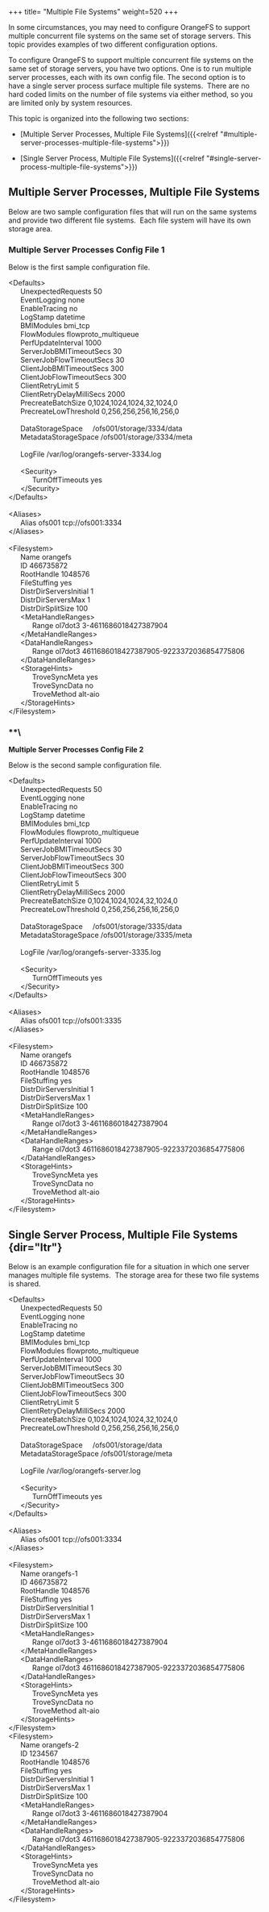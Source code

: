 +++
title= "Multiple File Systems"
weight=520
+++

In some circumstances, you may need to configure OrangeFS to support
multiple concurrent file systems on the same set of storage servers.
This topic provides examples of two different configuration options.

To configure OrangeFS to support multiple concurrent file systems on the
same set of storage servers, you have two options. One is to run
multiple server processes, each with its own config file. The second
option is to have a single server process surface multiple file systems.
 There are no hard coded limits on the number of file systems via either
method, so you are limited only by system resources.  

This topic is organized into the following two sections:

-   [Multiple Server Processes, Multiple File
    Systems]({{<relref "#multiple-server-processes-multiple-file-systems">}})

-   [Single Server Process, Multiple File
    Systems]({{<relref "#single-server-process-multiple-file-systems">}})

Multiple Server Processes, Multiple File Systems
------------------------------------------------

Below are two sample configuration files that will run on the same
systems and provide two different file systems.  Each file system will
have its own storage area.

### Multiple Server Processes Config File 1

Below is the first sample configuration file.

\<Defaults\>\
       UnexpectedRequests 50\
       EventLogging none\
       EnableTracing no\
       LogStamp datetime\
       BMIModules bmi\_tcp\
       FlowModules flowproto\_multiqueue\
       PerfUpdateInterval 1000\
       ServerJobBMITimeoutSecs 30\
       ServerJobFlowTimeoutSecs 30\
       ClientJobBMITimeoutSecs 300\
       ClientJobFlowTimeoutSecs 300\
       ClientRetryLimit 5\
       ClientRetryDelayMilliSecs 2000\
       PrecreateBatchSize 0,1024,1024,1024,32,1024,0\
       PrecreateLowThreshold 0,256,256,256,16,256,0\
 \
       DataStorageSpace     /ofs001/storage/3334/data\
       MetadataStorageSpace /ofs001/storage/3334/meta\
 \
       LogFile /var/log/orangefs-server-3334.log\
 \
       \<Security\>\
             TurnOffTimeouts yes\
       \</Security\>\
 \</Defaults\>\
 \
 \<Aliases\>\
       Alias ofs001 tcp://ofs001:3334\
 \</Aliases\>\
 \
 \<Filesystem\>\
       Name orangefs\
       ID 466735872\
       RootHandle 1048576\
       FileStuffing yes\
       DistrDirServersInitial 1\
       DistrDirServersMax 1\
       DistrDirSplitSize 100\
       \<MetaHandleRanges\>\
             Range ol7dot3 3-4611686018427387904\
       \</MetaHandleRanges\>\
       \<DataHandleRanges\>\
             Range ol7dot3 4611686018427387905-9223372036854775806\
       \</DataHandleRanges\>\
       \<StorageHints\>\
             TroveSyncMeta yes\
             TroveSyncData no\
             TroveMethod alt-aio\
       \</StorageHints\>\
 \</Filesystem\>

### **\
**Multiple Server Processes Config File 2**

Below is the second sample configuration file.

\<Defaults\>\
       UnexpectedRequests 50\
       EventLogging none\
       EnableTracing no\
       LogStamp datetime\
       BMIModules bmi\_tcp\
       FlowModules flowproto\_multiqueue\
       PerfUpdateInterval 1000\
       ServerJobBMITimeoutSecs 30\
       ServerJobFlowTimeoutSecs 30\
       ClientJobBMITimeoutSecs 300\
       ClientJobFlowTimeoutSecs 300\
       ClientRetryLimit 5\
       ClientRetryDelayMilliSecs 2000\
       PrecreateBatchSize 0,1024,1024,1024,32,1024,0\
       PrecreateLowThreshold 0,256,256,256,16,256,0\
 \
       DataStorageSpace     /ofs001/storage/3335/data\
       MetadataStorageSpace /ofs001/storage/3335/meta\
 \
       LogFile /var/log/orangefs-server-3335.log\
 \
       \<Security\>\
             TurnOffTimeouts yes\
       \</Security\>\
 \</Defaults\>\
 \
 \<Aliases\>\
       Alias ofs001 tcp://ofs001:3335\
 \</Aliases\>\
 \
 \<Filesystem\>\
       Name orangefs\
       ID 466735872\
       RootHandle 1048576\
       FileStuffing yes\
       DistrDirServersInitial 1\
       DistrDirServersMax 1\
       DistrDirSplitSize 100\
       \<MetaHandleRanges\>\
             Range ol7dot3 3-4611686018427387904\
       \</MetaHandleRanges\>\
       \<DataHandleRanges\>\
             Range ol7dot3 4611686018427387905-9223372036854775806\
       \</DataHandleRanges\>\
       \<StorageHints\>\
             TroveSyncMeta yes\
             TroveSyncData no\
             TroveMethod alt-aio\
       \</StorageHints\>\
 \</Filesystem\>

Single Server Process, Multiple File Systems {dir="ltr"}
--------------------------------------------

Below is an example configuration file for a situation in which one
server manages multiple file systems.  The storage area for these two
file systems is shared.

\<Defaults\>\
       UnexpectedRequests 50\
       EventLogging none\
       EnableTracing no\
       LogStamp datetime\
       BMIModules bmi\_tcp\
       FlowModules flowproto\_multiqueue\
       PerfUpdateInterval 1000\
       ServerJobBMITimeoutSecs 30\
       ServerJobFlowTimeoutSecs 30\
       ClientJobBMITimeoutSecs 300\
       ClientJobFlowTimeoutSecs 300\
       ClientRetryLimit 5\
       ClientRetryDelayMilliSecs 2000\
       PrecreateBatchSize 0,1024,1024,1024,32,1024,0\
       PrecreateLowThreshold 0,256,256,256,16,256,0\
 \
       DataStorageSpace     /ofs001/storage/data\
       MetadataStorageSpace /ofs001/storage/meta\
 \
       LogFile /var/log/orangefs-server.log\
 \
       \<Security\>\
             TurnOffTimeouts yes\
       \</Security\>\
 \</Defaults\>\
 \
 \<Aliases\>\
       Alias ofs001 tcp://ofs001:3334\
 \</Aliases\>\
 \
 \<Filesystem\>\
       Name orangefs-1\
       ID 466735872\
       RootHandle 1048576\
       FileStuffing yes\
       DistrDirServersInitial 1\
       DistrDirServersMax 1\
       DistrDirSplitSize 100\
       \<MetaHandleRanges\>\
             Range ol7dot3 3-4611686018427387904\
       \</MetaHandleRanges\>\
       \<DataHandleRanges\>\
             Range ol7dot3 4611686018427387905-9223372036854775806\
       \</DataHandleRanges\>\
       \<StorageHints\>\
             TroveSyncMeta yes\
             TroveSyncData no\
             TroveMethod alt-aio\
       \</StorageHints\>\
 \</Filesystem\>\
 \<Filesystem\>\
       Name orangefs-2\
       ID 1234567\
       RootHandle 1048576\
       FileStuffing yes\
       DistrDirServersInitial 1\
       DistrDirServersMax 1\
       DistrDirSplitSize 100\
       \<MetaHandleRanges\>\
             Range ol7dot3 3-4611686018427387904\
       \</MetaHandleRanges\>\
       \<DataHandleRanges\>\
             Range ol7dot3 4611686018427387905-9223372036854775806\
       \</DataHandleRanges\>\
       \<StorageHints\>\
             TroveSyncMeta yes\
             TroveSyncData no\
             TroveMethod alt-aio\
       \</StorageHints\>\
 \</Filesystem\>

 

 

 

 

 

 

 

 

 

